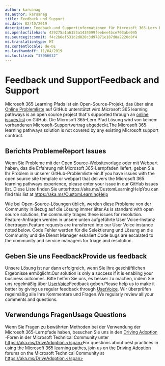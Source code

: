 ```yaml
---
author: karuanag
ms.author: karuanag
title: Feedback und Support
ms.date: 02/10/2019
description: Feedback-und Supportinformationen für Microsoft 365-Lern Pfade
ms.openlocfilehash: 429275a1a6153a1434099feebee4bce703abe045
ms.sourcegitcommit: f4c2b6ef531d2d820c3d97871e187d0a2220d8f4
ms.translationtype: MT
ms.contentlocale: de-DE
ms.lasthandoff: 11/04/2019
ms.locfileid: "37956632"
---
```

# <a name="feedback-and-support"></a><span data-ttu-id="fbd84-103">Feedback und Support</span><span class="sxs-lookup"><span data-stu-id="fbd84-103">Feedback and Support</span></span>

<span data-ttu-id="fbd84-104">Microsoft 365 Learning Pfads ist ein Open-Source-Projekt, das über eine [Online Problemliste](https://aka.ms/CustomLearningHelp) auf GitHub unterstützt wird.</span><span class="sxs-lookup"><span data-stu-id="fbd84-104">Microsoft 365 learning pathways is an open source project that's supported through an [online issues list](https://aka.ms/CustomLearningHelp) on GitHub.</span></span> <span data-ttu-id="fbd84-105">Die Microsoft 365-Lern Pfad Lösung wird von keinem vorhandenen Microsoft-Supportvertrag abgedeckt.</span><span class="sxs-lookup"><span data-stu-id="fbd84-105">The Microsoft 365 learning pathways solution is not covered by any existing Microsoft support contract.</span></span>  

## <a name="report-issues"></a><span data-ttu-id="fbd84-106">Berichts Probleme</span><span class="sxs-lookup"><span data-stu-id="fbd84-106">Report Issues</span></span>

<span data-ttu-id="fbd84-107">Wenn Sie Probleme mit der Open Source-Websitevorlage oder mit Webpart haben, das die Erfahrung mit Microsoft 365-Lernpfaden liefert, geben Sie Ihr Problem in unserer GitHub-Problemliste ein.</span><span class="sxs-lookup"><span data-stu-id="fbd84-107">If you have issues with the open source site template or webpart that delivers the Microsoft 365 learning pathways experience, please enter your issue in our GitHub issues list.</span></span>  <span data-ttu-id="fbd84-108">Diese Liste finden Sie unterhttps://aka.ms/CustomLearningHelp</span><span class="sxs-lookup"><span data-stu-id="fbd84-108">You can find this list at https://aka.ms/CustomLearningHelp</span></span>  

<span data-ttu-id="fbd84-109">Wie bei Open-Source-Lösungen üblich, werden diese Probleme von der Community in Bezug auf die Lösung immer älter.</span><span class="sxs-lookup"><span data-stu-id="fbd84-109">As is standard with open source solutions, the community triages these issues for resolution.</span></span> <span data-ttu-id="fbd84-110">Feature-Anfragen werden in unsere unten aufgeführte User Voice-Instanz übertragen.</span><span class="sxs-lookup"><span data-stu-id="fbd84-110">Feature requests are transferred into our User Voice instance noted below.</span></span> <span data-ttu-id="fbd84-111">Code Fehler werden für die Selektierung und Lösung an die Community und die Dienst Manager eskaliert.</span><span class="sxs-lookup"><span data-stu-id="fbd84-111">Code bugs are escalated to the community and service managers for triage and resolution.</span></span>  

## <a name="provide-us-feedback"></a><span data-ttu-id="fbd84-112">Geben Sie uns Feedback</span><span class="sxs-lookup"><span data-stu-id="fbd84-112">Provide us feedback</span></span>

<span data-ttu-id="fbd84-113">Unsere Lösung ist nur dann erfolgreich, wenn Sie Ihre geschäftlichen Ergebnisse ermöglicht.</span><span class="sxs-lookup"><span data-stu-id="fbd84-113">Our solution is only a success if it is enabling your business outcomes.</span></span>  <span data-ttu-id="fbd84-114">Bitte helfen Sie uns, es besser zu machen, indem Sie uns regelmäßig über [UserVoice](https://microsoftteams.uservoice.com/forums/913429-learning-solutions)Feedback geben.</span><span class="sxs-lookup"><span data-stu-id="fbd84-114">Please help us to make it better by giving us regular feedback through  [UserVoice](https://microsoftteams.uservoice.com/forums/913429-learning-solutions).</span></span>  <span data-ttu-id="fbd84-115">Wir überprüfen regelmäßig alle Ihre Kommentare und Fragen.</span><span class="sxs-lookup"><span data-stu-id="fbd84-115">We regularly review all your comments and questions.</span></span> 

## <a name="usage-questions"></a><span data-ttu-id="fbd84-116">Verwendungs Fragen</span><span class="sxs-lookup"><span data-stu-id="fbd84-116">Usage Questions</span></span>

<span data-ttu-id="fbd84-117">Wenn Sie Fragen zu bewährten Methoden bei der Verwendung der Microsoft 365-Lernpfade haben, besuchen Sie uns in den [Driving Adoption](https://aka.ms/DriveAdoption) -Foren in der Microsoft Technical Community unter https://aka.ms/DriveAdoption.</span><span class="sxs-lookup"><span data-stu-id="fbd84-117">For questions about best practices in using the Microsoft 365 learning pathes, join us on the [Driving Adoption](https://aka.ms/DriveAdoption) forums on the Microsoft Technical Community at https://aka.ms/DriveAdoption.</span></span> 

